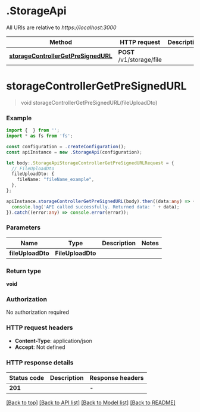 # .StorageApi

All URIs are relative to *https://localhost:3000*

Method | HTTP request | Description
------------- | ------------- | -------------
[**storageControllerGetPreSignedURL**](StorageApi.md#storageControllerGetPreSignedURL) | **POST** /v1/storage/file | 


# **storageControllerGetPreSignedURL**
> void storageControllerGetPreSignedURL(fileUploadDto)


### Example


```typescript
import {  } from '';
import * as fs from 'fs';

const configuration = .createConfiguration();
const apiInstance = new .StorageApi(configuration);

let body:.StorageApiStorageControllerGetPreSignedURLRequest = {
  // FileUploadDto
  fileUploadDto: {
    fileName: "fileName_example",
  },
};

apiInstance.storageControllerGetPreSignedURL(body).then((data:any) => {
  console.log('API called successfully. Returned data: ' + data);
}).catch((error:any) => console.error(error));
```


### Parameters

Name | Type | Description  | Notes
------------- | ------------- | ------------- | -------------
 **fileUploadDto** | **FileUploadDto**|  |


### Return type

**void**

### Authorization

No authorization required

### HTTP request headers

 - **Content-Type**: application/json
 - **Accept**: Not defined


### HTTP response details
| Status code | Description | Response headers |
|-------------|-------------|------------------|
**201** |  |  -  |

[[Back to top]](#) [[Back to API list]](README.md#documentation-for-api-endpoints) [[Back to Model list]](README.md#documentation-for-models) [[Back to README]](README.md)


